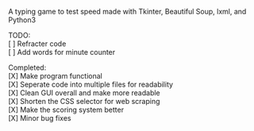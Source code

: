 A typing game to test speed made with Tkinter, Beautiful Soup, lxml, and Python3  

TODO:  
   [ ] Refracter code  
   [ ] Add words for minute counter  

Completed:  
   [X] Make program functional  
   [X] Seperate code into multiple files for readability  
   [X] Clean GUI overall and make more readable  
   [X] Shorten the CSS selector for web scraping   
   [X] Make the scoring system better  
   [X] Minor bug fixes   


   
